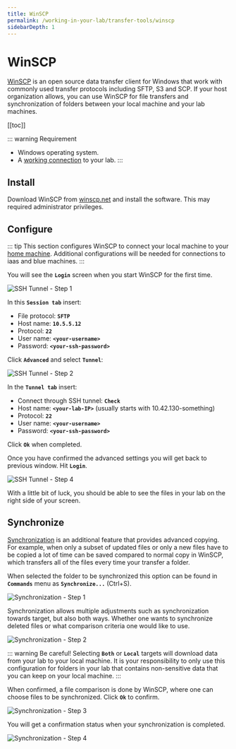 ```yaml
---
title: WinSCP
permalink: /working-in-your-lab/transfer-tools/winscp
sidebarDepth: 1
---
```


# WinSCP

[WinSCP](https://winscp.net/) is an open source data transfer client for Windows that work with commonly used transfer protocols including SFTP, S3 and SCP. If your host organization allows, you can use WinSCP for file transfers and synchronization of folders between your local machine and your lab machines.

[[toc]]

::: warning Requirement
- Windows operating system.
- A [working connection](/getting-started/) to your lab.
:::

## Install

Download WinSCP from [winscp.net](https://winscp.net/eng/download.php) and install the software. This may required administrator privileges.

## Configure

::: tip
This section configures WinSCP to connect your local machine to your [home machine](/faq/compute/#machine-types). Additional configurations will be needed for connections to iaas and blue machines.
:::

You will see the **`Login`** screen when you start WinSCP for the first time.

![SSH Tunnel - Step 1](./images/tunnel_1.png "SSH Tunnel - Step 1")

In this **`Session tab`** insert:

- File protocol: **`SFTP`**
- Host name: **`10.5.5.12`**
- Protocol: **`22`**
- User name: **`<your-username>`**
- Password: **`<your-ssh-password>`**

Click **`Advanced`** and select **`Tunnel`**:

![SSH Tunnel - Step 2](./images/tunnel_2.png "SSH Tunnel - Step 2")

In the **`Tunnel tab`** insert:

- Connect through SSH tunnel: **`Check`**
- Host name: **`<your-lab-IP>`** (usually starts with 10.42.130-something)
- Protocol: **`22`**
- User name: **`<your-username>`**
- Password: **`<your-ssh-password>`**

Click **`Ok`** when completed.

Once you have confirmed the advanced settings you will get back to previous window. Hit **`Login`**.

![SSH Tunnel - Step 4](./images/tunnel_3.png "SSH Tunnel - Step 4")

With a little bit of luck, you should be able to see the files in your lab on the right side of your screen.


## Synchronize

[Synchronization](https://winscp.net/eng/docs/task_synchronize) is an additional feature that provides advanced copying. For example, when only a subset of updated files or only a new files have to be copied a lot of time can be saved compared to normal copy in WinSCP, which transfers all of the files every time your transfer a folder.

When selected the folder to be synchronized this option can be found in **`Commands`** menu as **`Synchronize...`** (Ctrl+S).

![Synchronization - Step 1](./images/sync_1.png "Synchronization - Step 1")

Synchronization allows multiple adjustments such as synchronization towards target, but also both ways. Whether one wants to synchronize deleted files or what comparison criteria one would like to use.

![Synchronization - Step 2](./images/sync_2.png "Synchronization - Step 2")

::: warning Be careful!
Selecting **`Both`** or **`Local`** targets will download data from your lab to your local machine. It is your responsibility to only use this configuration for folders in your lab that contains non-sensitive data that you can keep on your local machine.
:::

When confirmed, a file comparison is done by WinSCP, where one can choose files to be synchronized. Click **`Ok`** to confirm.

![Synchronization - Step 3](./images/sync_3.png "Synchronization - Step 3")

You will get a confirmation status when your synchronization is completed.

![Synchronization - Step 4](./images/sync_4.png "Synchronization - Step 4")
